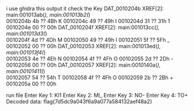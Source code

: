 i use  ghidra
this output it check the Key
                             DAT_0010204b                                    XREF[2]:     main:001013ab(*), 
                                                                                          main:001013b2(*)  
        0010204b 4b              ??         4Bh    K
        0010204c 49              ??         49h    I
        0010204d 31              ??         31h    1
        0010204e 00              ??         00h
                             DAT_0010204f                                    XREF[2]:     main:001013cc(*), 
                                                                                          main:001013d3(*)  
        0010204f 4d              ??         4Dh    M
        00102050 49              ??         49h    I
        00102051 5f              ??         5Fh    _
        00102052 00              ??         00h
                             DAT_00102053                                    XREF[2]:     main:001013ed(*), 
                                                                                          main:001013f4(*)  
        00102053 4e              ??         4Eh    N
        00102054 4f              ??         4Fh    O
        00102055 2d              ??         2Dh    -
        00102056 00              ??         00h
                             DAT_00102057                                    XREF[2]:     main:0010140a(*), 
                                                                                          main:00101411(*)  
        00102057 54              ??         54h    T
        00102058 4f              ??         4Fh    O
        00102059 2b              ??         2Bh    +
        0010205a 00              ??         00h

run file
Enter Key 1: KI1
Enter Key 2: MI_
Enter Key 3: NO-
Enter Key 4: TO+
Decoded data: flag{7d5dc9a043f6a9a077a584132aef48a2}
